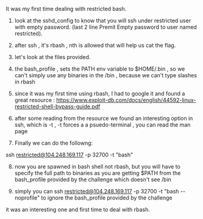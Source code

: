 It was my first time dealing with restricted bash.

1. look at the sshd_config to know that you will ssh under restricted user with empty password. (last 2 line Premit Empty password to user named restricted).

2. after ssh , it's rbash , nth is allowed that will help us cat the flag.

3. let's look at the files provided.

4. the bash_profile , sets the PATH env variable to $HOME/.bin , so we can't simply use any binaries in the /bin , because we can't type slashes in rbash

5. since it was my first time using rbash, I had to google it and found a great resource : https://www.exploit-db.com/docs/english/44592-linux-restricted-shell-bypass-guide.pdf

6. after some reading from the resource we found an interesting option in ssh, which is -t , -t forces a a psuedo-terminal , you can read the man page

7. Finally we can do the followng: 

ssh restricted@104.248.169.117 -p 32700 -t "bash"

8. now you are spawned in bash shell not rbash, but you will have to specify the full path to binaries as you are getting $PATH from the bash_profile provided by the challenge which doesn't see /bin 

9. simply you can ssh restricted@104.248.169.117 -p 32700 -t "bash --noprofile" to ignore the bash_profile provided by the challenge


it was an interesting one and first time to deal with rbash.